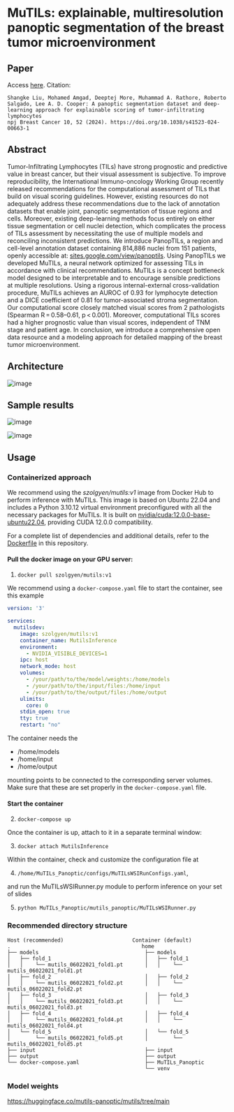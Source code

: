 # MuTILs: explainable, multiresolution panoptic segmentation of the breast tumor microenvironment

## Paper
Access [here](https://www.nature.com/articles/s41523-024-00663-1). Citation:
```
Shangke Liu, Mohamed Amgad, Deeptej More, Muhammad A. Rathore, Roberto Salgado, Lee A. D. Cooper: A panoptic segmentation dataset and deep-learning approach for explainable scoring of tumor-infiltrating lymphocytes
npj Breast Cancer 10, 52 (2024). https://doi.org/10.1038/s41523-024-00663-1
```

## Abstract
Tumor-Infiltrating Lymphocytes (TILs) have strong prognostic and predictive value in breast cancer, but their visual assessment is subjective. To improve reproducibility, the International Immuno-oncology Working Group recently released recommendations for the computational assessment of TILs that build on visual scoring guidelines. However, existing resources do not adequately address these recommendations due to the lack of annotation datasets that enable joint, panoptic segmentation of tissue regions and cells. Moreover, existing deep-learning methods focus entirely on either tissue segmentation or cell nuclei detection, which complicates the process of TILs assessment by necessitating the use of multiple models and reconciling inconsistent predictions. We introduce PanopTILs, a region and cell-level annotation dataset containing 814,886 nuclei from 151 patients, openly accessible at: [sites.google.com/view/panoptils](https://sites.google.com/view/panoptils/home). Using PanopTILs we developed MuTILs, a neural network optimized for assessing TILs in accordance with clinical recommendations. MuTILs is a concept bottleneck model designed to be interpretable and to encourage sensible predictions at multiple resolutions. Using a rigorous internal-external cross-validation procedure, MuTILs achieves an AUROC of 0.93 for lymphocyte detection and a DICE coefficient of 0.81 for tumor-associated stroma segmentation. Our computational score closely matched visual scores from 2 pathologists (Spearman R = 0.58–0.61, p < 0.001). Moreover, computational TILs scores had a higher prognostic value than visual scores, independent of TNM stage and patient age. In conclusion, we introduce a comprehensive open data resource and a modeling approach for detailed mapping of the breast tumor microenvironment.

## Architecture
![image](https://github.com/PathologyDataScience/MuTILs_Panoptic/assets/22067552/e9453cf3-5c9a-4fc3-b12e-8404a27ab48c)

## Sample results
![image](https://github.com/PathologyDataScience/MuTILs_Panoptic/assets/22067552/0e43d964-f560-4e51-b268-de93255ec1bf)

![image](https://github.com/PathologyDataScience/MuTILs_Panoptic/assets/22067552/c3c36f0c-95de-446a-8a9b-3aba172304ce)

## Usage

### Containerized approach

We recommend using the <i>szolgyen/mutils:v1</i> image from Docker Hub to perform inference with MuTILs. This image is based on Ubuntu 22.04 and includes a Python 3.10.12 virtual environment preconfigured with all the necessary packages for MuTILs. It is built on [nvidia/cuda:12.0.0-base-ubuntu22.04](https://hub.docker.com/layers/nvidia/cuda/12.0.0-base-ubuntu22.04/images/sha256-3b6f49136ec6725b6fcc0fc04f2f7711d3d1e22d0328da2ca73e52dbd37fa4b1), providing CUDA 12.0.0 compatibility.

For a complete list of dependencies and additional details, refer to the [Dockerfile](https://github.com/szolgyen/MuTILs_Panoptic/blob/main/Dockerfile) in this repository.

#### Pull the docker image on your GPU server:

1. `docker pull szolgyen/mutils:v1`

We recommend using a `docker-compose.yaml` file to start the container, see this example

```yaml
version: '3'

services:
  mutilsdev:
    image: szolgyen/mutils:v1
    container_name: MutilsInference
    environment:
      - NVIDIA_VISIBLE_DEVICES=1
    ipc: host
    network_mode: host
    volumes:
      - /your/path/to/the/model/weights:/home/models
      - /your/path/to/the/input/files:/home/input
      - /your/path/to/the/output/files:/home/output
    ulimits:
      core: 0
    stdin_open: true
    tty: true
    restart: "no"
```
The container needs the

- /home/models
- /home/input
- /home/output

mounting points to be connected to the corresponding server volumes. Make sure that these are set properly in the `docker-compose.yaml` file.

#### Start the container

2. `docker-compose up`

Once the container is up, attach to it in a separate terminal window:

3. `docker attach MutilsInference`

Within the container, check and customize the configuration file at

4. `/home/MuTILs_Panoptic/configs/MuTILsWSIRunConfigs.yaml`,

and run the MuTILsWSIRunner.py module to perform inference on your set of slides

5. `python MuTILs_Panoptic/mutils_panoptic/MuTILsWSIRunner.py`

### Recommended directory structure

```
Host (recommended)                      Container (default)
.                                          home
├── models                                  ├── models
│   ├── fold_1                              │   ├── fold_1
│   │    └── mutils_06022021_fold1.pt       │   │    └── mutils_06022021_fold1.pt
│   ├── fold_2                              │   ├── fold_2
│   │    └── mutils_06022021_fold2.pt       │   │    └── mutils_06022021_fold2.pt
│   ├── fold_3                              │   ├── fold_3
│   │    └── mutils_06022021_fold3.pt       │   │    └── mutils_06022021_fold3.pt
│   ├── fold_4                              │   ├── fold_4
│   │    └── mutils_06022021_fold4.pt       │   │    └── mutils_06022021_fold4.pt
│   └── fold_5                              │   └── fold_5
│        └── mutils_06022021_fold5.pt       │        └── mutils_06022021_fold5.pt
├── input                                   ├── input
├── output                                  ├── output
└── docker-compose.yaml                     ├── MuTILs_Panoptic
                                            └── venv
```

### Model weights

https://huggingface.co/mutils-panoptic/mutils/tree/main
